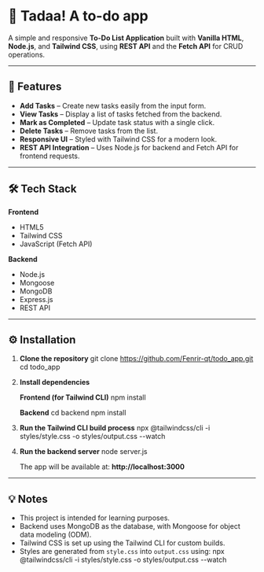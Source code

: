 # 📝 Tadaa! A to-do app

A simple and responsive **To-Do List Application** built with **Vanilla HTML**, **Node.js**, and **Tailwind CSS**, using **REST API** and the **Fetch API** for CRUD operations.

---

## 🚀 Features

- **Add Tasks** – Create new tasks easily from the input form.
- **View Tasks** – Display a list of tasks fetched from the backend.
- **Mark as Completed** – Update task status with a single click.
- **Delete Tasks** – Remove tasks from the list.
- **Responsive UI** – Styled with Tailwind CSS for a modern look.
- **REST API Integration** – Uses Node.js for backend and Fetch API for frontend requests.

---

## 🛠️ Tech Stack

**Frontend**
- HTML5
- Tailwind CSS
- JavaScript (Fetch API)

**Backend**
- Node.js
- Mongoose
- MongoDB
- Express.js
- REST API

---

## ⚙️ Installation

1. **Clone the repository**
   git clone https://github.com/Fenrir-qt/todo_app.git
   cd todo_app

2. **Install dependencies**

   **Frontend (for Tailwind CLI)**
   npm install

   **Backend**
   cd backend
   npm install

3. **Run the Tailwind CLI build process**
   npx @tailwindcss/cli -i styles/style.css -o styles/output.css --watch

4. **Run the backend server**
   node server.js

   The app will be available at: **http://localhost:3000**

---

## 💡 Notes

- This project is intended for learning purposes.
- Backend uses MongoDB as the database, with Mongoose for object data modeling (ODM).
- Tailwind CSS is set up using the Tailwind CLI for custom builds.
- Styles are generated from `style.css` into `output.css` using:
  npx @tailwindcss/cli -i styles/style.css -o styles/output.css --watch

